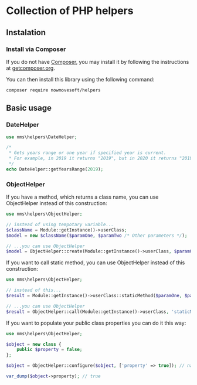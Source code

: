 # Collection of PHP helpers

## Instalation

### Install via Composer

If you do not have [Composer](http://getcomposer.org/), you may install it by following the instructions
at [getcomposer.org](http://getcomposer.org/doc/00-intro.md#installation-nix).

You can then install this library using the following command:

~~~
composer require nowmovesoft/helpers
~~~

## Basic usage

### DateHelper

```php
use nms\helpers\DateHelper;

/*
 * Gets years range or one year if specified year is current.
 * For example, in 2019 it returns "2019", but in 2020 it returns "2019-2020"
 */
echo DateHelper::getYearsRange(2019);
```

### ObjectHelper

If you have a method, which returns a class name, you can use ObjectHelper instead of this construction:

```php
use nms\helpers\ObjectHelper;

// instead of using tempotary variable...
$className = Module::getInstance()->userClass;
$model = new $className($paramOne, $paramTwo /* Other parameters */);

// ...you can use ObjectHelper
$model = ObjectHelper::create(Module::getInstance()->userClass, $paramOne, $paramTwo /* Other parameters */);
```

If you want to call static method, you can use ObjectHelper instead of this construction:

```php
use nms\helpers\ObjectHelper;

// instead of this...
$result = Module::getInstance()->userClass::staticMethod($paramOne, $paramTwo /* Other parameters */);

// ...you can use ObjectHelper
$result = ObjectHelper::call(Module::getInstance()->userClass, 'staticMethod', $paramOne, $paramTwo /* Other parameters */);
```

If you want to populate your public class properties you can do it this way:

```php
use nms\helpers\ObjectHelper;

$object = new class {
    public $property = false;
};

$object = ObjectHelper::configure($object, ['property' => true]); // name-value pairs

var_dump($object->property); // true
```
